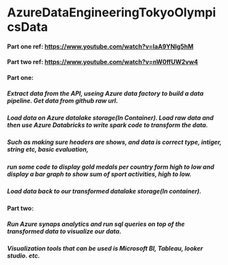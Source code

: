 # AzureDataEngineeringTokyoOlympicsData
#### Part one ref: https://www.youtube.com/watch?v=IaA9YNlg5hM
#### Part two ref: https://www.youtube.com/watch?v=nW0ffUW2vw4
#### Part one: 
##### Extract data from the API, useing Azure data factory to build a data pipeline. Get data from github raw url.  
##### Load data on Azure datalake storage(In Container). Load raw data and then use Azure Databricks to write spark code to transform the data. 
##### Such as making sure headers are shows, and data is correct type, intiger, string etc, basic evaluation, 
##### run some code to display gold medals per country form high to low and display a bar graph to show sum of sport activities, high to low. 
##### Load data back to our transformed datalake storage(In container). 
#### Part two:
##### Run Azure synaps analytics and run sql queries on top of the transformed data to visualize our data. 
##### Visualization tools that can be used is Microsoft BI, Tableau, looker studio. etc. 
